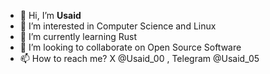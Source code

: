 - 👋 Hi, I’m **Usaid**
- 👀 I’m interested in Computer Science and Linux
- 🌱 I’m currently learning Rust 
- 💞️ I’m looking to collaborate on Open Source Software
- 📫 How to reach me? X @Usaid_00 , Telegram @Usaid_05

<!---
Usaid00/Usaid00 is a ✨ special ✨ repository because its `README.md` (this file) appears on your GitHub profile.
You can click the Preview link to take a look at your changes.
--->

